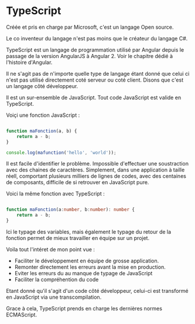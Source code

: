 # TypeScript


Créée et pris en charge par Microsoft, c'est un langage Open source.

Le co inventeur du langage n'est pas moins que le créateur du langage C#.

TypeScript est un langage de programmation utilisé par Angular depuis le passage de la version AngularJS à Angular 2.
Voir le chapitre dédié à l'histoire d'Angular.


Il ne s'agit pas de n'importe quelle type de langage étant donné que celui ci n'est pas utilisé directement coté serveur ou coté client.
Disons que c'est un langage côté développeur.

Il est un sur-ensemble de JavaScript. Tout code JavaScript est valide en TypeScript.

Voiçi une fonction JavaScript :

``` js

function maFonction(a, b) {
    return a - b;
}

console.log(mafunction('hello', 'world'));
```

Il est facile d'identifier le problème. Impossible d'effectuer une soustraction avec des chaines de caractères. Simplement, dans une application à taille réell, comportant plusieurs milliers de lignes de codes, avec des centaines de composants, difficile de si retrouver en JavaScript pure.


Voici la même fonction avec TypeScript :

``` ts

function maFonction(a:number, b:number): number {
    return a - b;
}

```

Ici le typage des variables, mais également le typage du retour de la fonction permet de mieux travailler en équipe sur un projet.

Voila tout l'intéret de mon point vue :
- Faciliter le développement en équipe de grosse application.
- Remonter directement les erreurs avant la mise en production.
- Eviter les erreurs du au manque de typage de JavaScript
- Faciliter la compréhention du code

Etant donné qu'il s'agit d'un code côté développeur, celui-ci est transformé en JavaScript via une transcompilation.

Grace à cela, TypeScript prends en charge les dernières normes ECMAScript.
